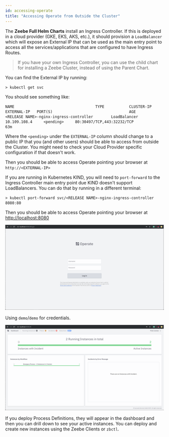 ```yaml
---
id: accessing-operate
title: "Accessing Operate from Outside the Cluster"
---
```


The **Zeebe Full Helm Charts** install an Ingress Controller. If this is deployed in a cloud provider (GKE, EKS, AKS, etc.), it should provision a `LoadBalancer` which will expose an External IP that can be used as the main entry point to access all the services/applications that are configured to have Ingress Routes.

> If you have your own Ingress Controller, you can use the child chart for installing a Zeebe Cluster, instead of using the Parent Chart.

You can find the External IP by running:

```
> kubectl get svc
```

You should see something like:

```
NAME                                    TYPE           CLUSTER-IP       EXTERNAL-IP   PORT(S)                                  AGE
<RELEASE NAME>-nginx-ingress-controller        LoadBalancer   10.109.108.4     <pending>     80:30497/TCP,443:32232/TCP               63m
```

Where the `<pending>` under the `EXTERNAL-IP` column should change to a public IP that you (and other users) should be able to access from outside the Cluster. You might need to check your Cloud Provider specific configuration if that doesn't work.

Then you should be able to access Operate pointing your browser at `http://<EXTERNAL-IP>`

If you are running in Kubernetes KIND, you will need to `port-forward` to the Ingress Controller main entry point due KIND doesn't support LoadBalancers. You can do that by running in a different terminal:

```
> kubectl port-forward svc/<RELEASE NAME>-nginx-ingress-controller 8080:80
```

Then you should be able to access Operate pointing your browser at [http://localhost:8080](http://localhost:8080/)

![Operate Login](assets/operate-login.png)

Using `demo`/`demo` for credentials.

![Operate Login](assets/operate-dashboard.png)

If you deploy Process Definitions, they will appear in the dashboard and then you can drill down to see your active instances. You can deploy and create new instances using the Zeebe Clients or `zbctl`.
